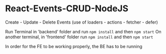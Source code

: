 # React-Events-CRUD-NodeJS

Create - Update - Delete Events
(use of loaders - actions - fetcher - defer)

Run Terminal in 'backend' folder and run ```npm install``` and then ```npm start```
On another terminal, in 'frontend' folder run ```npm install``` and then ```npm start```

In order for the FE to be working properly, the BE has to be running

